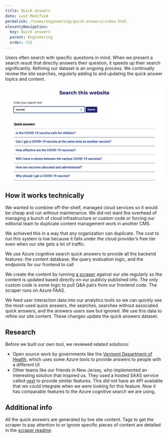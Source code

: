 ```yaml
---
title: Quick answers
date: Last Modified 
permalink: /teams/engineering/quick-answers/index.html
eleventyNavigation:
  key: Quick answers
  parent: Engineering
  order: 115
---
```


Users often search with specific questions in mind. When we present a search result that directly answers their question, it speeds up their search significantly. Refining our dataset is an ongoing process. We continually review the site searches, regularly adding to and updating the quick answer topics and content.

<img src="/content/images/quick-answers.png" />

## How it works technically

We wanted to combine off-the-shelf, managed cloud services so it would be cheap and run without maintenance. We did not want the overhead of managing a bunch of cloud infrastructure or custom code or forcing our editorial team to duplicate content management work in another CMS.

We achieved this in a way that any organization can duplicate. The cost to run this system is low because it falls under the cloud provider’s free tier even when our site gets a lot of traffic.

We use Azure cognitive search quick answers to provide all the backend features: the content database, the query evaluation logic, and the endpoints for our frontend to call

We create the content by running [a scraper](https://github.com/cagov/qna-crawler/blob/master) against our site regularly so the content is updated based directly on our publicly published info. The only custom code is some logic to pull Q&A pairs from our frontend code. The scraper runs on Azure FAAS.

We feed user interaction data into our analytics tools so we can quickly see the most-used quick answers, the searches, searches without associated quick answers, and the answers users saw but ignored. We use this data to refine our site content. These changes update the quick answers dataset.

## Research

Before we built our own tool, we reviewed related solutions:

* Open source work by governments like the [Vermont Department of Health](https://github.com/VermontDepartmentOfHealth/covid-bot), which uses some Azure tools to provide answers to people with a different UI
* Other teams like our friends in New Jersey, who implemented an interesting solution that inspired us. They used a hosted SAAS service called <a href="https://www.yext.com/">yext</a> to provide similar features. This did not have an API available that we could integrate when we were looking for this feature. Now it has comparable features to the Azure cognitive search we are using.

## Additional info

All the quick answers are generated by live site content. Tags to get the scraper to pay attention to or ignore specific pieces of content are detailed in the [scraper readme](https://github.com/cagov/qna-crawler/blob/master/readme.md).
